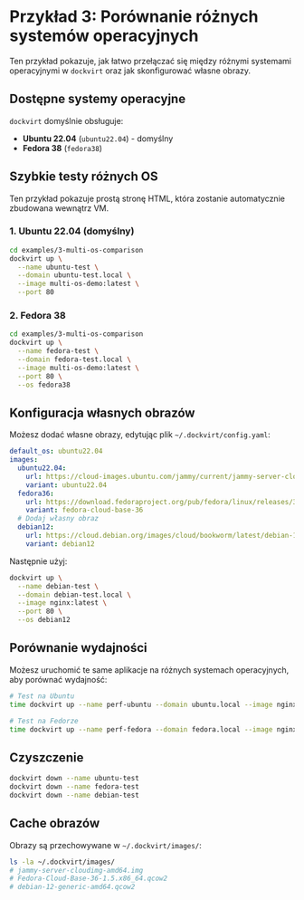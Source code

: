 # Przykład 3: Porównanie różnych systemów operacyjnych

Ten przykład pokazuje, jak łatwo przełączać się między różnymi systemami operacyjnymi w `dockvirt` oraz jak skonfigurować własne obrazy.

## Dostępne systemy operacyjne

`dockvirt` domyślnie obsługuje:

- **Ubuntu 22.04** (`ubuntu22.04`) - domyślny
- **Fedora 38** (`fedora38`)

## Szybkie testy różnych OS

Ten przykład pokazuje prostą stronę HTML, która zostanie automatycznie zbudowana wewnątrz VM.

### 1. Ubuntu 22.04 (domyślny)

```bash
cd examples/3-multi-os-comparison
dockvirt up \
  --name ubuntu-test \
  --domain ubuntu-test.local \
  --image multi-os-demo:latest \
  --port 80
```

### 2. Fedora 38

```bash
cd examples/3-multi-os-comparison
dockvirt up \
  --name fedora-test \
  --domain fedora-test.local \
  --image multi-os-demo:latest \
  --port 80 \
  --os fedora38
```

## Konfiguracja własnych obrazów

Możesz dodać własne obrazy, edytując plik `~/.dockvirt/config.yaml`:

```yaml
default_os: ubuntu22.04
images:
  ubuntu22.04:
    url: https://cloud-images.ubuntu.com/jammy/current/jammy-server-cloudimg-amd64.img
    variant: ubuntu22.04
  fedora36:
    url: https://download.fedoraproject.org/pub/fedora/linux/releases/36/Cloud/x86_64/images/Fedora-Cloud-Base-36-1.5.x86_64.qcow2
    variant: fedora-cloud-base-36
  # Dodaj własny obraz
  debian12:
    url: https://cloud.debian.org/images/cloud/bookworm/latest/debian-12-generic-amd64.qcow2
    variant: debian12
```

Następnie użyj:
```bash
dockvirt up \
  --name debian-test \
  --domain debian-test.local \
  --image nginx:latest \
  --port 80 \
  --os debian12
```

## Porównanie wydajności

Możesz uruchomić te same aplikacje na różnych systemach operacyjnych, aby porównać wydajność:

```bash
# Test na Ubuntu
time dockvirt up --name perf-ubuntu --domain ubuntu.local --image nginx:latest --port 80

# Test na Fedorze  
time dockvirt up --name perf-fedora --domain fedora.local --image nginx:latest --port 80 --os fedora36
```

## Czyszczenie

```bash
dockvirt down --name ubuntu-test
dockvirt down --name fedora-test
dockvirt down --name debian-test
```

## Cache obrazów

Obrazy są przechowywane w `~/.dockvirt/images/`:
```bash
ls -la ~/.dockvirt/images/
# jammy-server-cloudimg-amd64.img
# Fedora-Cloud-Base-36-1.5.x86_64.qcow2
# debian-12-generic-amd64.qcow2
```
